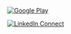 <!--### Hi there 👋 -->

[![Google Play](https://img.shields.io/badge/%20-Google%20Play-black?color=14171A&labelColor=212121&logo=GooglePlay&logoColor=ffcc80)](https://play.google.com/store/apps/dev?id=6511245882117047076)

[![LinkedIn Connect](https://img.shields.io/badge/%20-Connect-black?color=14171A&labelColor=212121&logo=linkedin&logoColor=ffcc80)](https://www.linkedin.com/in/emin-öztürk/)

<!--
**emin-ozturk/emin-ozturk** is a ✨ _special_ ✨ repository because its `README.md` (this file) appears on your GitHub profile.

Here are some ideas to get you started:

- 🔭 I’m currently working on ...
- 🌱 I’m currently learning ...
- 👯 I’m looking to collaborate on ...
- 🤔 I’m looking for help with ...
- 💬 Ask me about ...
- 📫 How to reach me: ...
- 😄 Pronouns: ...
- ⚡ Fun fact: ...
-->
